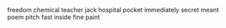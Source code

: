 freedom chemical teacher jack hospital pocket immediately secret meant poem pitch fast inside fine paint